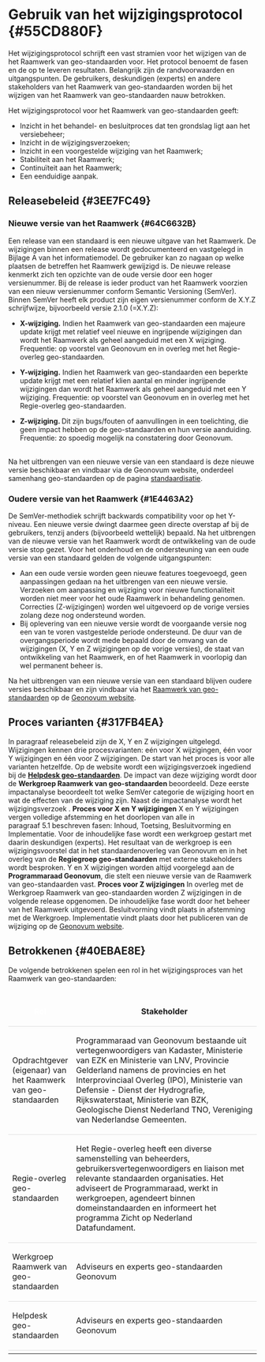 # Gebruik van het wijzigingsprotocol {#55CD880F}

Het wijzigingsprotocol schrijft een vast stramien voor het wijzigen van de het Raamwerk van geo-standaarden voor. Het protocol benoemt de fasen en de op te leveren resultaten. Belangrijk zijn de randvoorwaarden en uitgangspunten. De gebruikers, deskundigen (experts) en andere stakeholders van het Raamwerk van geo-standaarden worden bij het wijzigen van het Raamwerk van geo-standaarden nauw betrokken.

Het wijzigingsprotocol voor het Raamwerk van geo-standaarden geeft:

- Inzicht in het behandel- en besluitproces dat ten grondslag ligt aan het versiebeheer;
- Inzicht in de wijzigingsverzoeken;
- Inzicht in een voorgestelde wijziging van het Raamwerk;
- Stabiliteit aan het Raamwerk;
- Continuïteit aan het Raamwerk;
- Een eenduidige aanpak.


## Releasebeleid {#3EE7FC49}

### Nieuwe versie van het Raamwerk {#64C6632B}
Een release van een standaard is een nieuwe uitgave van het Raamwerk. De wijzigingen binnen een release wordt gedocumenteerd en vastgelegd in Bijlage A van het informatiemodel. De gebruiker kan zo nagaan op welke plaatsen de betreffen het Raamwerk gewijzigd is. De nieuwe release kenmerkt zich ten opzichte van de oude versie door een hoger versienummer. Bij de release is ieder product van het Raamwerk voorzien van een nieuw versienummer conform Semantic Versioning (SemVer). Binnen SemVer heeft elk product zijn eigen versienummer conform de X.Y.Z schrijfwijze, bijvoorbeeld versie 2.1.0 (=X.Y.Z):
<ul><li><b>X-wijziging.</b> Indien het Raamwerk van geo-standaarden een majeure update krijgt met relatief veel nieuwe en ingrijpende wijzigingen dan wordt het Raamwerk als geheel aangeduid met een X wijziging. Frequentie: op voorstel van Geonovum en in overleg met het Regie-overleg geo-standaarden.</li>
</ul>
<ul><li><b>Y-wijziging.</b> Indien het Raamwerk van geo-standaarden een beperkte update krijgt met een relatief klien aantal en minder ingrijpende wijzigingen dan wordt het Raamwerk als geheel aangeduid met een Y wijziging.  
Frequentie: op voorstel van Geonovum en in overleg met het Regie-overleg geo-standaarden.</li>
</ul>
<ul><li><b>Z-wijziging. </b>Dit zijn bugs/fouten of aanvullingen in een toelichting, die geen impact hebben op de geo-standaarden en hun versie aanduiding. 
Frequentie: zo spoedig mogelijk na constatering door Geonovum.</li>
</ul>
<br>
Na het uitbrengen van een nieuwe versie van een standaard is deze nieuwe versie beschikbaar en vindbaar via de Geonovum website, onderdeel samenhang geo-standaarden op de pagina <a href='https://www.geonovum.nl/themas/standaardisatie' target='_blank'>standaardisatie</a>.

### Oudere versie van het Raamwerk {#1E4463A2}
De SemVer-methodiek schrijft backwards compatibility voor op het Y-niveau. Een nieuwe versie dwingt daarmee geen directe overstap af bij de gebruikers, tenzij anders (bijvoorbeeld wettelijk) bepaald. Na het uitbrengen van de nieuwe versie van het Raamwerk wordt de ontwikkeling van de oude versie stop gezet.
Voor het onderhoud en de ondersteuning van een oude versie van een standaard gelden de volgende uitgangspunten:
<ul><li>Aan een oude versie worden geen nieuwe features toegevoegd, geen aanpassingen gedaan na het uitbrengen van een nieuwe versie. Verzoeken om aanpassing en wijziging voor nieuwe functionaliteit worden niet meer voor het oude Raamwerk in behandeling genomen. Correcties (Z-wijzigingen) worden wel uitgevoerd op de vorige versies zolang deze nog ondersteund worden.</li>
<li>Bij oplevering van een nieuwe versie wordt de voorgaande versie nog een van te voren vastgestelde periode ondersteund. De duur van de overgangsperiode wordt mede bepaald door de omvang van de wijzigingen (X, Y en Z wijzigingen op de vorige versies), de staat van ontwikkeling van het Raamwerk, en of het Raamwerk in voorlopig dan wel permanent beheer is.</li>
</ul>
Na het uitbrengen van een nieuwe versie van een standaard blijven oudere versies beschikbaar en zijn vindbaar via het <a href='https://docs.geostandaarden.nl/rwgs/rw/' target='_blank'>Raamwerk van geo-standaarden</a> op de <a href='https://www.geonovum.nl/themas/standaardisatie' target='_blank'>Geonovum website</a>.

## Proces varianten {#317FB4EA}
In paragraaf releasebeleid zijn de X, Y en Z wijzigingen uitgelegd. Wijzigingen kennen drie procesvarianten: eén voor X wijzigingen, één voor Y wijzigingen en één voor Z wijzigingen.
De start van het proces is voor alle varianten hetzelfde. Op de website wordt een wijzigingsverzoek ingediend bij de <a href='https://www.geonovum.nl/over-geonovum/contact' target='_blank'><b>Helpdesk</b><b> geo-standaarden</b></a>. De impact van deze wijziging wordt door de  <b>Werkgroep Raamwerk van geo-standaarden </b>beoordeeld. Deze eerste impactanalyse beoordeelt tot welke SemVer categorie de wijziging hoort en wat de effecten van de wijziging zijn. Naast de impactanalyse wordt het wijzigingsverzoek .
<b>Proces voor X en Y wijzigingen</b>
X en Y wijzigingen vergen volledige afstemming en het doorlopen van alle in paragraaf 5.1 beschreven fasen: Inhoud, Toetsing, Besluitvorming en Implementatie. Voor de inhoudelijke fase wordt een werkgroep gestart met daarin deskundigen (experts). Het resultaat van de werkgroep is een wijzigingsvoorstel dat in het standaardenoverleg van Geonovum en in het overleg van de <b>Regiegroep geo-standaarden</b> met externe stakeholders wordt besproken. Y en X wijzigingen worden altijd voorgelegd aan de <b>Programmaraad Geonovum</b>, die stelt een nieuwe versie van de Raamwerk van geo-standaarden vast.
<b>Proces voor Z wijzigingen</b>
In overleg met de Werkgroep Raamwerk van geo-standaarden worden Z wijzigingen in de volgende release opgenomen. De inhoudelijke fase wordt door het beheer van het Raamwerk uitgevoerd. Besluitvorming vindt plaats in afstemming met de Werkgroep. Implementatie vindt plaats door het publiceren van de wijziging op de <a href='https://www.geonovum.nl/geo-standaarden/raamwerk-geo-standaarden' target='_blank'>Geonovum website</a>.

## Betrokkenen {#40EBAE8E}
De volgende betrokkenen spelen een rol in het wijzigingsproces van het Raamwerk van geo-standaarden:
<table style='width: 100%;'><caption></caption>
<colgroup><col id='col1' style='width: 24.973779279804216%;'>
<col id='col2' style='width: 75.02622072019578%;'>
</colgroup>
<thead><tr><th style='border-top: 0pt none #000000; border-left: 0pt none #000000; border-bottom: 0pt none #000000; border-right: 0pt none #000000;'><p id='502496B4'><b><span style='color: #FFFFFF;'>Rol</span></b></th>
<th style='border-top: 0pt none #000000; border-left: 0pt none #000000; border-bottom: 0pt none #000000; border-right: 0pt none #000000; '>Stakeholder</span></b></th>
</tr>
</thead>
<tbody><tr><td style='border-top: 0.75pt solid #DDDDDD; border-left: 0pt none #000000; border-bottom: 0pt none #000000; border-right: 0pt none #000000; '><p id='79779D62'>Opdrachtgever (eigenaar) van het Raamwerk van geo-standaarden</span></td>
<td style='border-top: 0.75pt solid #DDDDDD; border-left: 0pt none #000000; border-bottom: 0pt none #000000; border-right: 0pt none #000000; '><p id='7CDDA5B2'>Programmaraad van Geonovum bestaande uit vertegenwoordigers van Kadaster, Ministerie van EZK en Ministerie van LNV, Provincie Gelderland namens de provincies en het Interprovinciaal Overleg (IPO), Ministerie van Defensie - Dienst der Hydrografie, Rijkswaterstaat, Ministerie van BZK, Geologische Dienst Nederland TNO, Vereniging van Nederlandse Gemeenten.</td>
</tr>
<tr><td style='border-top: 0.75pt solid #DDDDDD; border-left: 0pt none #000000; border-bottom: 0pt none #000000; border-right: 0pt none #000000; '><p id='20E94293'>Regie-overleg geo-standaarden</span></td>
<td style='border-top: 0.75pt solid #DDDDDD; border-left: 0pt none #000000; border-bottom: 0pt none #000000; border-right: 0pt none #000000; '><p id='2FABC3CA'>Het Regie-overleg heeft een diverse samenstelling van beheerders, gebruikersvertegenwoordigers en liaison met relevante standaarden organisaties. Het adviseert de Programmaraad, werkt in werkgroepen, agendeert binnen domeinstandaarden en informeert het programma Zicht op Nederland Datafundament.</span></td>
</tr>
<tr><td style='border-top: 0.75pt solid #DDDDDD; border-left: 0pt none #000000; border-bottom: 0pt none #000000; border-right: 0pt none #000000; '><p id='19CAFEC7'>Werkgroep Raamwerk van geo-standaarden</span></td>
<td style='border-top: 0.75pt solid #DDDDDD; border-left: 0pt none #000000; border-bottom: 0pt none #000000; border-right: 0pt none #000000; '><p id='1B9CE459'>Adviseurs en experts geo-standaarden Geonovum</span></td>
</tr>
<tr><td style='border-top: 0.75pt solid #DDDDDD; border-left: 0pt none #000000; border-bottom: 0pt none #000000; border-right: 0pt none #000000; '><p id='7193A7AF'>Helpdesk geo-standaarden</span></td>

<td style='border-top: 0.75pt solid #DDDDDD; border-left: 0pt none #000000; border-bottom: 0pt none #000000; border-right: 0pt none #000000; '><p id='4894E108'>Adviseurs en experts geo-standaarden Geonovum</span></td>
</tr>
<tr><td style='border-top: 0.75pt solid #DDDDDD; border-left: 0pt none #000000; border-bottom: 0pt none #000000; border-right: 0pt none #000000; '></td>
<td style='border-top: 0.75pt solid #DDDDDD; border-left: 0pt none #000000; border-bottom: 0pt none #000000; border-right: 0pt none #000000; '></td>
</tr>
</tbody>
</table>

